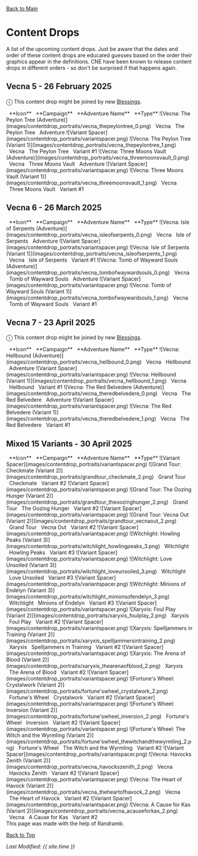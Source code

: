 [Back to Main](index.md)

# Content Drops

A list of the upcoming content drops. Just be aware that the dates and order of these content drops are educated guesses based on the order their graphics appear in the definitions. CNE have been known to release content drops in different orders - so don't be surprised if that happens again.

## Vecna 5 - 26 February 2025

<span style="font-size:1.2em;">ⓘ</span> This content drop might be joined by new [Blessings](blessings.md).

<span class="contentDropsTableColumn">
    <span class="contentDropsTableRowHeader">
        <span class="contentDropsTableIcons">
            <span style="margin-left:8px;">**Icon**</span>
        </span>
        <span class="contentDropsTableCampaign">
            <span style="margin-left: 8px;">**Campaign**</span>
        </span>
        <span class="contentDropsTableAdventure">
            <span style="margin-left: 8px;">**Adventure Name**</span>
        </span>
        <span class="contentDropsTableType">
            <span style="margin-left: 8px;">**Type**</span>
        </span>
    </span>
    <span class="contentDropsTableRow">
        <span class="contentDropsTableIcons">
            ![Vecna: The Peylon Tree (Adventure)](images/contentdrop_portraits/vecna_thepeylontree_0.png)
        </span>
        <span class="contentDropsTableCampaign">
            <span style="margin-left: 8px;">Vecna</span>
        </span>
        <span class="contentDropsTableAdventure">
            <span style="margin-left: 8px;">The Peylon Tree</span>
        </span>
        <span class="contentDropsTableType">
            <span style="margin-left: 8px;">Adventure</span>
        </span>
    </span>
    <span class="contentDropsTableRow">
        <span class="contentDropsTableIcons">
            ![Variant Spacer](images/contentdrop_portraits/variantspacer.png) ![Vecna: The Peylon Tree (Variant 1)](images/contentdrop_portraits/vecna_thepeylontree_1.png)
        </span>
        <span class="contentDropsTableCampaign">
            <span style="margin-left: 8px;">Vecna</span>
        </span>
        <span class="contentDropsTableAdventure">
            <span style="margin-left: 8px;">The Peylon Tree</span>
        </span>
        <span class="contentDropsTableType">
            <span style="margin-left: 8px;">Variant #1</span>
        </span>
    </span>
    <span class="contentDropsTableRow">
        <span class="contentDropsTableIcons">
            ![Vecna: Three Moons Vault (Adventure)](images/contentdrop_portraits/vecna_threemoonsvault_0.png)
        </span>
        <span class="contentDropsTableCampaign">
            <span style="margin-left: 8px;">Vecna</span>
        </span>
        <span class="contentDropsTableAdventure">
            <span style="margin-left: 8px;">Three Moons Vault</span>
        </span>
        <span class="contentDropsTableType">
            <span style="margin-left: 8px;">Adventure</span>
        </span>
    </span>
    <span class="contentDropsTableRow">
        <span class="contentDropsTableIcons">
            ![Variant Spacer](images/contentdrop_portraits/variantspacer.png) ![Vecna: Three Moons Vault (Variant 1)](images/contentdrop_portraits/vecna_threemoonsvault_1.png)
        </span>
        <span class="contentDropsTableCampaign">
            <span style="margin-left: 8px;">Vecna</span>
        </span>
        <span class="contentDropsTableAdventure">
            <span style="margin-left: 8px;">Three Moons Vault</span>
        </span>
        <span class="contentDropsTableType">
            <span style="margin-left: 8px;">Variant #1</span>
        </span>
    </span>
</span>

## Vecna 6 - 26 March 2025

<span class="contentDropsTableColumn">
    <span class="contentDropsTableRowHeader">
        <span class="contentDropsTableIcons">
            <span style="margin-left:8px;">**Icon**</span>
        </span>
        <span class="contentDropsTableCampaign">
            <span style="margin-left: 8px;">**Campaign**</span>
        </span>
        <span class="contentDropsTableAdventure">
            <span style="margin-left: 8px;">**Adventure Name**</span>
        </span>
        <span class="contentDropsTableType">
            <span style="margin-left: 8px;">**Type**</span>
        </span>
    </span>
    <span class="contentDropsTableRow">
        <span class="contentDropsTableIcons">
            ![Vecna: Isle of Serpents (Adventure)](images/contentdrop_portraits/vecna_isleofserpents_0.png)
        </span>
        <span class="contentDropsTableCampaign">
            <span style="margin-left: 8px;">Vecna</span>
        </span>
        <span class="contentDropsTableAdventure">
            <span style="margin-left: 8px;">Isle of Serpents</span>
        </span>
        <span class="contentDropsTableType">
            <span style="margin-left: 8px;">Adventure</span>
        </span>
    </span>
    <span class="contentDropsTableRow">
        <span class="contentDropsTableIcons">
            ![Variant Spacer](images/contentdrop_portraits/variantspacer.png) ![Vecna: Isle of Serpents (Variant 1)](images/contentdrop_portraits/vecna_isleofserpents_1.png)
        </span>
        <span class="contentDropsTableCampaign">
            <span style="margin-left: 8px;">Vecna</span>
        </span>
        <span class="contentDropsTableAdventure">
            <span style="margin-left: 8px;">Isle of Serpents</span>
        </span>
        <span class="contentDropsTableType">
            <span style="margin-left: 8px;">Variant #1</span>
        </span>
    </span>
    <span class="contentDropsTableRow">
        <span class="contentDropsTableIcons">
            ![Vecna: Tomb of Wayward Souls (Adventure)](images/contentdrop_portraits/vecna_tombofwaywardsouls_0.png)
        </span>
        <span class="contentDropsTableCampaign">
            <span style="margin-left: 8px;">Vecna</span>
        </span>
        <span class="contentDropsTableAdventure">
            <span style="margin-left: 8px;">Tomb of Wayward Souls</span>
        </span>
        <span class="contentDropsTableType">
            <span style="margin-left: 8px;">Adventure</span>
        </span>
    </span>
    <span class="contentDropsTableRow">
        <span class="contentDropsTableIcons">
            ![Variant Spacer](images/contentdrop_portraits/variantspacer.png) ![Vecna: Tomb of Wayward Souls (Variant 1)](images/contentdrop_portraits/vecna_tombofwaywardsouls_1.png)
        </span>
        <span class="contentDropsTableCampaign">
            <span style="margin-left: 8px;">Vecna</span>
        </span>
        <span class="contentDropsTableAdventure">
            <span style="margin-left: 8px;">Tomb of Wayward Souls</span>
        </span>
        <span class="contentDropsTableType">
            <span style="margin-left: 8px;">Variant #1</span>
        </span>
    </span>
</span>

## Vecna 7 - 23 April 2025

<span style="font-size:1.2em;">ⓘ</span> This content drop might be joined by new [Blessings](blessings.md).

<span class="contentDropsTableColumn">
    <span class="contentDropsTableRowHeader">
        <span class="contentDropsTableIcons">
            <span style="margin-left:8px;">**Icon**</span>
        </span>
        <span class="contentDropsTableCampaign">
            <span style="margin-left: 8px;">**Campaign**</span>
        </span>
        <span class="contentDropsTableAdventure">
            <span style="margin-left: 8px;">**Adventure Name**</span>
        </span>
        <span class="contentDropsTableType">
            <span style="margin-left: 8px;">**Type**</span>
        </span>
    </span>
    <span class="contentDropsTableRow">
        <span class="contentDropsTableIcons">
            ![Vecna: Hellbound (Adventure)](images/contentdrop_portraits/vecna_hellbound_0.png)
        </span>
        <span class="contentDropsTableCampaign">
            <span style="margin-left: 8px;">Vecna</span>
        </span>
        <span class="contentDropsTableAdventure">
            <span style="margin-left: 8px;">Hellbound</span>
        </span>
        <span class="contentDropsTableType">
            <span style="margin-left: 8px;">Adventure</span>
        </span>
    </span>
    <span class="contentDropsTableRow">
        <span class="contentDropsTableIcons">
            ![Variant Spacer](images/contentdrop_portraits/variantspacer.png) ![Vecna: Hellbound (Variant 1)](images/contentdrop_portraits/vecna_hellbound_1.png)
        </span>
        <span class="contentDropsTableCampaign">
            <span style="margin-left: 8px;">Vecna</span>
        </span>
        <span class="contentDropsTableAdventure">
            <span style="margin-left: 8px;">Hellbound</span>
        </span>
        <span class="contentDropsTableType">
            <span style="margin-left: 8px;">Variant #1</span>
        </span>
    </span>
    <span class="contentDropsTableRow">
        <span class="contentDropsTableIcons">
            ![Vecna: The Red Belvedere (Adventure)](images/contentdrop_portraits/vecna_theredbelvedere_0.png)
        </span>
        <span class="contentDropsTableCampaign">
            <span style="margin-left: 8px;">Vecna</span>
        </span>
        <span class="contentDropsTableAdventure">
            <span style="margin-left: 8px;">The Red Belvedere</span>
        </span>
        <span class="contentDropsTableType">
            <span style="margin-left: 8px;">Adventure</span>
        </span>
    </span>
    <span class="contentDropsTableRow">
        <span class="contentDropsTableIcons">
            ![Variant Spacer](images/contentdrop_portraits/variantspacer.png) ![Vecna: The Red Belvedere (Variant 1)](images/contentdrop_portraits/vecna_theredbelvedere_1.png)
        </span>
        <span class="contentDropsTableCampaign">
            <span style="margin-left: 8px;">Vecna</span>
        </span>
        <span class="contentDropsTableAdventure">
            <span style="margin-left: 8px;">The Red Belvedere</span>
        </span>
        <span class="contentDropsTableType">
            <span style="margin-left: 8px;">Variant #1</span>
        </span>
    </span>
</span>

## Mixed 15 Variants - 30 April 2025

<span class="contentDropsTableColumn">
    <span class="contentDropsTableRowHeader">
        <span class="contentDropsTableIcons">
            <span style="margin-left:8px;">**Icon**</span>
        </span>
        <span class="contentDropsTableCampaign">
            <span style="margin-left: 8px;">**Campaign**</span>
        </span>
        <span class="contentDropsTableAdventure">
            <span style="margin-left: 8px;">**Adventure Name**</span>
        </span>
        <span class="contentDropsTableType">
            <span style="margin-left: 8px;">**Type**</span>
        </span>
    </span>
    <span class="contentDropsTableRow">
        <span class="contentDropsTableIcons">
            ![Variant Spacer](images/contentdrop_portraits/variantspacer.png) ![Grand Tour: Checkmate (Variant 2)](images/contentdrop_portraits/grandtour_checkmate_2.png)
        </span>
        <span class="contentDropsTableCampaign">
            <span style="margin-left: 8px;">Grand Tour</span>
        </span>
        <span class="contentDropsTableAdventure">
            <span style="margin-left: 8px;">Checkmate</span>
        </span>
        <span class="contentDropsTableType">
            <span style="margin-left: 8px;">Variant #2</span>
        </span>
    </span>
    <span class="contentDropsTableRow">
        <span class="contentDropsTableIcons">
            ![Variant Spacer](images/contentdrop_portraits/variantspacer.png) ![Grand Tour: The Oozing Hunger (Variant 2)](images/contentdrop_portraits/grandtour_theoozinghunger_2.png)
        </span>
        <span class="contentDropsTableCampaign">
            <span style="margin-left: 8px;">Grand Tour</span>
        </span>
        <span class="contentDropsTableAdventure">
            <span style="margin-left: 8px;">The Oozing Hunger</span>
        </span>
        <span class="contentDropsTableType">
            <span style="margin-left: 8px;">Variant #2</span>
        </span>
    </span>
    <span class="contentDropsTableRow">
        <span class="contentDropsTableIcons">
            ![Variant Spacer](images/contentdrop_portraits/variantspacer.png) ![Grand Tour: Vecna Out (Variant 2)](images/contentdrop_portraits/grandtour_vecnaout_2.png)
        </span>
        <span class="contentDropsTableCampaign">
            <span style="margin-left: 8px;">Grand Tour</span>
        </span>
        <span class="contentDropsTableAdventure">
            <span style="margin-left: 8px;">Vecna Out</span>
        </span>
        <span class="contentDropsTableType">
            <span style="margin-left: 8px;">Variant #2</span>
        </span>
    </span>
    <span class="contentDropsTableRow">
        <span class="contentDropsTableIcons">
            ![Variant Spacer](images/contentdrop_portraits/variantspacer.png) ![Witchlight: Howling Peaks (Variant 3)](images/contentdrop_portraits/witchlight_howlingpeaks_3.png)
        </span>
        <span class="contentDropsTableCampaign">
            <span style="margin-left: 8px;">Witchlight</span>
        </span>
        <span class="contentDropsTableAdventure">
            <span style="margin-left: 8px;">Howling Peaks</span>
        </span>
        <span class="contentDropsTableType">
            <span style="margin-left: 8px;">Variant #3</span>
        </span>
    </span>
    <span class="contentDropsTableRow">
        <span class="contentDropsTableIcons">
            ![Variant Spacer](images/contentdrop_portraits/variantspacer.png) ![Witchlight: Love Unsoiled (Variant 3)](images/contentdrop_portraits/witchlight_loveunsoiled_3.png)
        </span>
        <span class="contentDropsTableCampaign">
            <span style="margin-left: 8px;">Witchlight</span>
        </span>
        <span class="contentDropsTableAdventure">
            <span style="margin-left: 8px;">Love Unsoiled</span>
        </span>
        <span class="contentDropsTableType">
            <span style="margin-left: 8px;">Variant #3</span>
        </span>
    </span>
    <span class="contentDropsTableRow">
        <span class="contentDropsTableIcons">
            ![Variant Spacer](images/contentdrop_portraits/variantspacer.png) ![Witchlight: Minions of Endelyn (Variant 3)](images/contentdrop_portraits/witchlight_minionsofendelyn_3.png)
        </span>
        <span class="contentDropsTableCampaign">
            <span style="margin-left: 8px;">Witchlight</span>
        </span>
        <span class="contentDropsTableAdventure">
            <span style="margin-left: 8px;">Minions of Endelyn</span>
        </span>
        <span class="contentDropsTableType">
            <span style="margin-left: 8px;">Variant #3</span>
        </span>
    </span>
    <span class="contentDropsTableRow">
        <span class="contentDropsTableIcons">
            ![Variant Spacer](images/contentdrop_portraits/variantspacer.png) ![Xaryxis: Foul Play (Variant 2)](images/contentdrop_portraits/xaryxis_foulplay_2.png)
        </span>
        <span class="contentDropsTableCampaign">
            <span style="margin-left: 8px;">Xaryxis</span>
        </span>
        <span class="contentDropsTableAdventure">
            <span style="margin-left: 8px;">Foul Play</span>
        </span>
        <span class="contentDropsTableType">
            <span style="margin-left: 8px;">Variant #2</span>
        </span>
    </span>
    <span class="contentDropsTableRow">
        <span class="contentDropsTableIcons">
            ![Variant Spacer](images/contentdrop_portraits/variantspacer.png) ![Xaryxis: Spelljammers in Training (Variant 2)](images/contentdrop_portraits/xaryxis_spelljammersintraining_2.png)
        </span>
        <span class="contentDropsTableCampaign">
            <span style="margin-left: 8px;">Xaryxis</span>
        </span>
        <span class="contentDropsTableAdventure">
            <span style="margin-left: 8px;">Spelljammers in Training</span>
        </span>
        <span class="contentDropsTableType">
            <span style="margin-left: 8px;">Variant #2</span>
        </span>
    </span>
    <span class="contentDropsTableRow">
        <span class="contentDropsTableIcons">
            ![Variant Spacer](images/contentdrop_portraits/variantspacer.png) ![Xaryxis: The Arena of Blood (Variant 2)](images/contentdrop_portraits/xaryxis_thearenaofblood_2.png)
        </span>
        <span class="contentDropsTableCampaign">
            <span style="margin-left: 8px;">Xaryxis</span>
        </span>
        <span class="contentDropsTableAdventure">
            <span style="margin-left: 8px;">The Arena of Blood</span>
        </span>
        <span class="contentDropsTableType">
            <span style="margin-left: 8px;">Variant #2</span>
        </span>
    </span>
    <span class="contentDropsTableRow">
        <span class="contentDropsTableIcons">
            ![Variant Spacer](images/contentdrop_portraits/variantspacer.png) ![Fortune's Wheel: Crystalwork (Variant 2)](images/contentdrop_portraits/fortune'swheel_crystalwork_2.png)
        </span>
        <span class="contentDropsTableCampaign">
            <span style="margin-left: 8px;">Fortune's Wheel</span>
        </span>
        <span class="contentDropsTableAdventure">
            <span style="margin-left: 8px;">Crystalwork</span>
        </span>
        <span class="contentDropsTableType">
            <span style="margin-left: 8px;">Variant #2</span>
        </span>
    </span>
    <span class="contentDropsTableRow">
        <span class="contentDropsTableIcons">
            ![Variant Spacer](images/contentdrop_portraits/variantspacer.png) ![Fortune's Wheel: Inversion (Variant 2)](images/contentdrop_portraits/fortune'swheel_inversion_2.png)
        </span>
        <span class="contentDropsTableCampaign">
            <span style="margin-left: 8px;">Fortune's Wheel</span>
        </span>
        <span class="contentDropsTableAdventure">
            <span style="margin-left: 8px;">Inversion</span>
        </span>
        <span class="contentDropsTableType">
            <span style="margin-left: 8px;">Variant #2</span>
        </span>
    </span>
    <span class="contentDropsTableRow">
        <span class="contentDropsTableIcons">
            ![Variant Spacer](images/contentdrop_portraits/variantspacer.png) ![Fortune's Wheel: The Witch and the Wyrmling (Variant 2)](images/contentdrop_portraits/fortune'swheel_thewitchandthewyrmling_2.png)
        </span>
        <span class="contentDropsTableCampaign">
            <span style="margin-left: 8px;">Fortune's Wheel</span>
        </span>
        <span class="contentDropsTableAdventure">
            <span style="margin-left: 8px;">The Witch and the Wyrmling</span>
        </span>
        <span class="contentDropsTableType">
            <span style="margin-left: 8px;">Variant #2</span>
        </span>
    </span>
    <span class="contentDropsTableRow">
        <span class="contentDropsTableIcons">
            ![Variant Spacer](images/contentdrop_portraits/variantspacer.png) ![Vecna: Havocks Zenith (Variant 2)](images/contentdrop_portraits/vecna_havockszenith_2.png)
        </span>
        <span class="contentDropsTableCampaign">
            <span style="margin-left: 8px;">Vecna</span>
        </span>
        <span class="contentDropsTableAdventure">
            <span style="margin-left: 8px;">Havocks Zenith</span>
        </span>
        <span class="contentDropsTableType">
            <span style="margin-left: 8px;">Variant #2</span>
        </span>
    </span>
    <span class="contentDropsTableRow">
        <span class="contentDropsTableIcons">
            ![Variant Spacer](images/contentdrop_portraits/variantspacer.png) ![Vecna: The Heart of Havock (Variant 2)](images/contentdrop_portraits/vecna_theheartofhavock_2.png)
        </span>
        <span class="contentDropsTableCampaign">
            <span style="margin-left: 8px;">Vecna</span>
        </span>
        <span class="contentDropsTableAdventure">
            <span style="margin-left: 8px;">The Heart of Havock</span>
        </span>
        <span class="contentDropsTableType">
            <span style="margin-left: 8px;">Variant #2</span>
        </span>
    </span>
    <span class="contentDropsTableRow">
        <span class="contentDropsTableIcons">
            ![Variant Spacer](images/contentdrop_portraits/variantspacer.png) ![Vecna: A Cause for Kas (Variant 2)](images/contentdrop_portraits/vecna_acauseforkas_2.png)
        </span>
        <span class="contentDropsTableCampaign">
            <span style="margin-left: 8px;">Vecna</span>
        </span>
        <span class="contentDropsTableAdventure">
            <span style="margin-left: 8px;">A Cause for Kas</span>
        </span>
        <span class="contentDropsTableType">
            <span style="margin-left: 8px;">Variant #2</span>
        </span>
    </span>
</span>

<br />
This page was made with the help of Randramb.

[Back to Top](#top)

*Last Modified: {{ site.time }}*